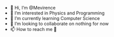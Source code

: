 - 👋 Hi, I’m @Mevirence
- 👀 I’m interested in Physics and Programming
- 🌱 I’m currently learning Computer Science
- 💞️ I’m looking to collaborate on nothing for now
- 📫 How to reach me 🤭

<!---
Mevirence/Mevirence is a ✨ special ✨ repository because its `README.md` (this file) appears on your GitHub profile.
You can click the Preview link to take a look at your changes.
--->
